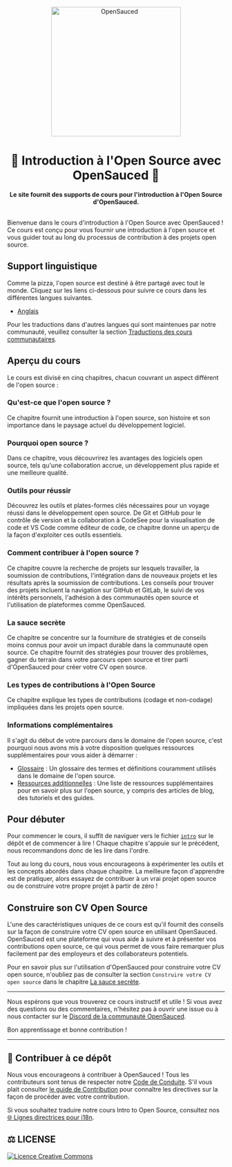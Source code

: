 <div align="center">
  <br>
  <img alt="OpenSauced" src="https://i.ibb.co/7jPXt0Z/logo1-92f1a87f.png" width="300px">
  <h1>🍕 Introduction à l'Open Source avec OpenSauced 🍕</h1>
  <strong>Le site fournit des supports de cours pour l'introduction à l'Open Source d'OpenSauced.</strong>
</div>
<br>

Bienvenue dans le cours d'introduction à l'Open Source avec OpenSauced ! Ce cours est conçu pour vous fournir une introduction à l'open source et vous guider tout au long du processus de contribution à des projets open source.

## Support linguistique

Comme la pizza, l'open source est destiné à être partagé avec tout le monde. Cliquez sur les liens ci-dessous pour suivre ce cours dans les différentes langues suivantes.

- [Anglais](/intro-to-oss/)

Pour les traductions dans d'autres langues qui sont maintenues par notre communauté, veuillez consulter la section [Traductions des cours communautaires](../../../community-translations.md).

## Aperçu du cours

Le cours est divisé en cinq chapitres, chacun couvrant un aspect différent de l'open source :

### Qu'est-ce que l'open source ?

Ce chapitre fournit une introduction à l'open source, son histoire et son importance dans le paysage actuel du développement logiciel.

### Pourquoi open source ?

Dans ce chapitre, vous découvrirez les avantages des logiciels open source, tels qu'une collaboration accrue, un développement plus rapide et une meilleure qualité.

### Outils pour réussir

Découvrez les outils et plates-formes clés nécessaires pour un voyage réussi dans le développement open source. De Git et GitHub pour le contrôle de version et la collaboration à CodeSee pour la visualisation de code et VS Code comme éditeur de code, ce chapitre donne un aperçu de la façon d'exploiter ces outils essentiels.

### Comment contribuer à l'open source ?

Ce chapitre couvre la recherche de projets sur lesquels travailler, la soumission de contributions, l'intégration dans de nouveaux projets et les résultats après la soumission de contributions. Les conseils pour trouver des projets incluent la navigation sur GitHub et GitLab, le suivi de vos intérêts personnels, l'adhésion à des communautés open source et l'utilisation de plateformes comme OpenSauced.

### La sauce secrète

Ce chapitre se concentre sur la fourniture de stratégies et de conseils moins connus pour avoir un impact durable dans la communauté open source. Ce chapitre fournit des stratégies pour trouver des problèmes, gagner du terrain dans votre parcours open source et tirer parti d'OpenSauced pour créer votre CV open source.

### Les types de contributions à l'Open Source

Ce chapitre explique les types de contributions (codage et non-codage) impliquées dans les projets open source.

### Informations complémentaires

Il s'agit du début de votre parcours dans le domaine de l'open source, c'est pourquoi nous avons mis à votre disposition quelques ressources supplémentaires pour vous aider à démarrer :

- [Glossaire](./glossaire.md) : Un glossaire des termes et définitions couramment utilisés dans le domaine de l'open source.
- [Ressources additionnelles](./ressources-additionnelles.md) : Une liste de ressources supplémentaires pour en savoir plus sur l'open source, y compris des articles de blog, des tutoriels et des guides.

## Pour débuter

Pour commencer le cours, il suffit de naviguer vers le fichier [`intro`](./introduction.md) sur le dépôt et de commencer à lire ! Chaque chapitre s'appuie sur le précédent, nous recommandons donc de les lire dans l'ordre.

Tout au long du cours, nous vous encourageons à expérimenter les outils et les concepts abordés dans chaque chapitre. La meilleure façon d'apprendre est de pratiquer, alors essayez de contribuer à un vrai projet open source ou de construire votre propre projet à partir de zéro !

## Construire son CV Open Source

L'une des caractéristiques uniques de ce cours est qu'il fournit des conseils sur la façon de construire votre CV open source en utilisant OpenSauced. OpenSauced est une plateforme qui vous aide à suivre et à présenter vos contributions open source, ce qui vous permet de vous faire remarquer plus facilement par des employeurs et des collaborateurs potentiels.

Pour en savoir plus sur l'utilisation d'OpenSauced pour construire votre CV open source, n'oubliez pas de consulter la section `Construire votre CV open source` dans le chapitre [La sauce secrète](./la-sauce-secrète.md).

---

Nous espérons que vous trouverez ce cours instructif et utile ! Si vous avez des questions ou des commentaires, n'hésitez pas à ouvrir une issue ou à nous contacter sur le [Discord de la communauté OpenSauced](https://discord.com/invite/U2peSNf23P).

Bon apprentissage et bonne contribution !

---

## 🤝 Contribuer à ce dépôt

Nous vous encourageons à contribuer à OpenSauced ! Tous les contributeurs sont tenus de respecter notre [Code de Conduite](https://github.com/open-sauced/.github/blob/main/CODE_OF_CONDUCT.md). S'il vous plait consulter [le guide de Contribution](./CONTRIBUTING.md) pour connaître les directives sur la façon de procéder avec votre contribution.

Si vous souhaitez traduire notre cours Intro to Open Source, consultez nos [🌐 Lignes directrices pour i18n](../../../i18n-guidelines.md).

## ⚖️ LICENSE

[![Licence Creative Commons](https://i.creativecommons.org/l/by/4.0/88x31.png)](https://creativecommons.org/licenses/by/4.0/deed.fr)
